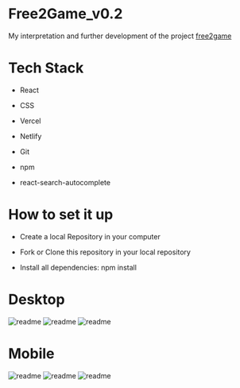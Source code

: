 # Free2Game_v0.2

My interpretation and further development of the project [free2game](https://github.com/MariaRiosNavarro/free2Game)

<!-- # [Vercel Deployment]()

# [Netlify Deployment]() -->

# Tech Stack

- React

- CSS

- Vercel

- Netlify

- Git

- npm

- react-search-autocomplete

# How to set it up

- Create a local Repository in your computer

- Fork or Clone this repository in your local repository

- Install all dependencies: npm install

# Desktop

<div>
<img src="./public/img/readme1.png" alt="readme">
<img src="./public/img/readme2.png" alt="readme">
<img src="./public/img/readme3.png" alt="readme">
</div>

# Mobile

<div>
<img src="./public/img/readme4.png" alt="readme">
<img src="./public/img/readme5.png" alt="readme">
<img src="./public/img/readme6.png" alt="readme">
</div>
